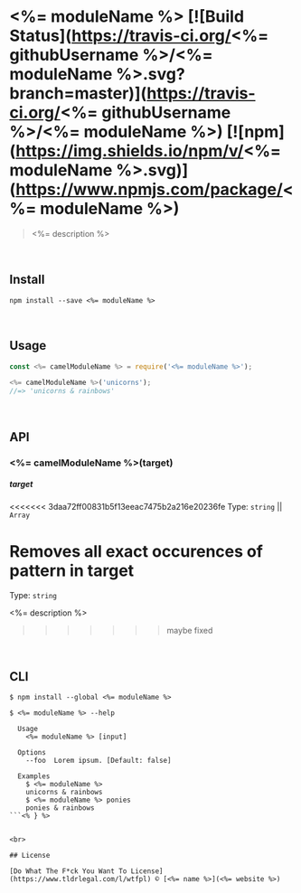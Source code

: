 # <%= moduleName %> [![Build Status](https://travis-ci.org/<%= githubUsername %>/<%= moduleName %>.svg?branch=master)](https://travis-ci.org/<%= githubUsername %>/<%= moduleName %>) [![npm](https://img.shields.io/npm/v/<%= moduleName %>.svg)](https://www.npmjs.com/package/<%= moduleName %>)

> <%= description %>

<br>

## Install

```
npm install --save <%= moduleName %>
```


<br>

## Usage

```js
const <%= camelModuleName %> = require('<%= moduleName %>');

<%= camelModuleName %>('unicorns');
//=> 'unicorns & rainbows'
```

<br>

## API

### <%= camelModuleName %>(target)

##### target

<<<<<<< 3daa72ff00831b5f13eeac7475b2a216e20236fe
Type: `string` || `Array`

Removes all **exact occurences** of pattern in target
=======
Type: `string`

<%= description %>
>>>>>>> maybe fixed

<br>

## CLI

```
$ npm install --global <%= moduleName %>
```

```
$ <%= moduleName %> --help

  Usage
    <%= moduleName %> [input]

  Options
    --foo  Lorem ipsum. [Default: false]

  Examples
    $ <%= moduleName %>
    unicorns & rainbows
    $ <%= moduleName %> ponies
    ponies & rainbows
```<% } %>


<br>

## License

[Do What The F*ck You Want To License](https://www.tldrlegal.com/l/wtfpl) © [<%= name %>](<%= website %>)
